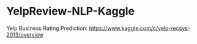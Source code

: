 # YelpReview-NLP-Kaggle


Yelp Business Rating Prediction: https://www.kaggle.com/c/yelp-recsys-2013/overview
